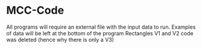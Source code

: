 # MCC-Code
All programs will require an external file with the input data to run. Examples of data will be left at the bottom of the program
Rectangles V1 and V2 code was deleted (hence why there is only a V3)
